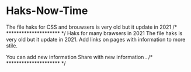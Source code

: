 # Haks-Now-Time
The file haks for CSS and brouwsers  is very old but it update in 2021
/* ********************* */
Haks for many brawsers in 2021
The file haks is very old but it update in 2021. 
Add links on pages with information to more stile.

You can add new information Share with new information .
/* ********************* */
